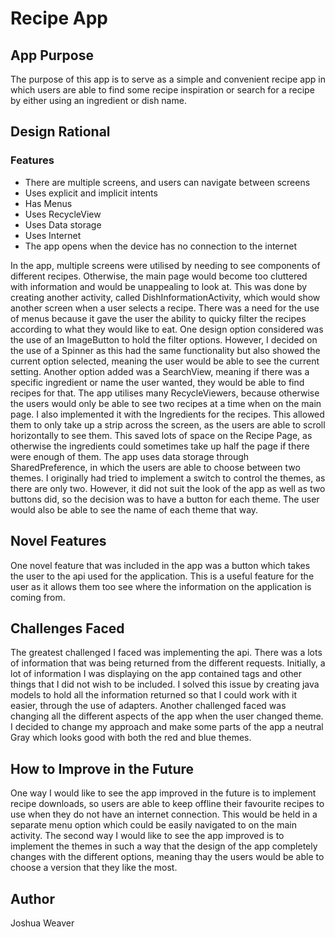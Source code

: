 # Recipe App
## App Purpose

The purpose of this app is to serve as a simple and convenient recipe app in which users are able to find some recipe inspiration or search for a recipe by either using an ingredient or dish name.

## Design Rational
### Features

- There are multiple screens, and users can navigate between screens
- Uses explicit and implicit intents
- Has Menus
- Uses RecycleView
- Uses Data storage
- Uses Internet
- The app opens when the device has no connection to the internet

In the app, multiple screens were utilised by needing to see components of different recipes. Otherwise, the main page would become too cluttered with information and would be unappealing to look at. This was done by creating another activity, called DishInformationActivity, which would show another screen when a user selects a recipe.
There was a need for the use of menus because it gave the user the ability to quicky filter the recipes according to what they would like to eat. One design option considered was the use of an ImageButton to hold the filter options. However, I decided on the use of a Spinner as this had the same functionality but also showed the current option selected, meaning the user would be able to see the current setting. Another option added was a SearchView, meaning if there was a specific ingredient or name the user wanted, they would be able to find recipes for that.
The app utilises many RecycleViewers, because otherwise the users would only be able to see two recipes at a time when on the main page. I also implemented it with the Ingredients for the recipes. This allowed them to only take up a strip across the screen, as the users are able to scroll horizontally to see them. This saved lots of space on the Recipe Page, as otherwise the ingredients could sometimes take up half the page if there were enough of them.
The app uses data storage through SharedPreference, in which the users are able to choose between two themes. I originally had tried to implement a switch to control the themes, as there are only two. However, it did not suit the look of the app as well as two buttons did, so the decision was to have a button for each theme. The user would also be able to see the name of each theme that way.

## Novel Features

One novel feature that was included in the app was a button which takes the user to the api used for the application. This is a useful feature for the user as it allows them too see where the information on the application is coming from.

## Challenges Faced

The greatest challenged I faced was implementing the api. There was a lots of information that was being returned from the different requests. Initially, a lot of information I was displaying on the app contained tags and other things that I did not wish to be included. I solved this issue by creating java models to hold all the information returned so that I could work with it easier, through the use of adapters.
Another challenged faced was changing all the different aspects of the app when the user changed theme. I decided to change my approach and make some parts of the app a neutral Gray which looks good with both the red and blue themes.

## How to Improve in the Future

One way I would like to see the app improved in the future is to implement recipe downloads, so users are able to keep offline their favourite recipes to use when they do not have an internet connection. This would be held in a separate menu option which could be easily navigated to on the main activity.
The second way I would like to see the app improved is to implement the themes in such a way that the design of the app completely changes with the different options, meaning thay the users would be able to choose a version that they like the most.

## Author

Joshua Weaver